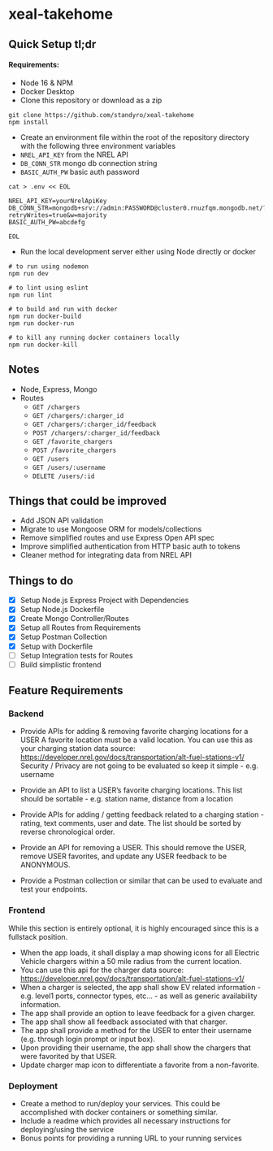 # xeal-takehome
## Quick Setup tl;dr
#### Requirements:
- Node 16 & NPM
- Docker Desktop
- Clone this repository or download as a zip
```
git clone https://github.com/standyro/xeal-takehome
npm install
```

- Create an environment file within the root of the repository directory with the following three environment variables
- `NREL_API_KEY` from the NREL API
- `DB_CONN_STR` mongo db connection string
- `BASIC_AUTH_PW` basic auth password
```
cat > .env << EOL

NREL_API_KEY=yourNrelApiKey
DB_CONN_STR=mongodb+srv://admin:PASSWORD@cluster0.rnuzfqm.mongodb.net/?retryWrites=true&w=majority
BASIC_AUTH_PW=abcdefg

EOL
```

- Run the local development server either using Node directly or docker
```
# to run using nodemon
npm run dev

# to lint using eslint
npm run lint

# to build and run with docker
npm run docker-build
npm run docker-run

# to kill any running docker containers locally
npm run docker-kill
```
## Notes

- Node, Express, Mongo
- Routes
    - `GET /chargers`
    - `GET /chargers/:charger_id`
    - `GET /chargers/:charger_id/feedback`
    - `POST /chargers/:charger_id/feedback`
    - `GET /favorite_chargers`
    - `POST /favorite_chargers`
    - `GET /users`
    - `GET /users/:username`
    - `DELETE /users/:id`
## Things that could be improved

- Add JSON API validation
- Migrate to use Mongoose ORM for models/collections
- Remove simplified routes and use Express Open API spec
- Improve simplified authentication from HTTP basic auth to tokens
- Cleaner method for integrating data from NREL API
## Things to do

- [x] Setup Node.js Express Project with Dependencies
- [x] Setup Node.js Dockerfile
- [X] Create Mongo Controller/Routes
- [X] Setup all Routes from Requirements
- [X] Setup Postman Collection
- [X] Setup with Dockerfile
- [ ] Setup Integration tests for Routes
- [ ] Build simplistic frontend
## Feature Requirements
### Backend

- Provide APIs for adding & removing favorite charging locations for a USER
A favorite location must be a valid location.  You can use this as your charging station data source:
https://developer.nrel.gov/docs/transportation/alt-fuel-stations-v1/
Security / Privacy are not going to be evaluated so keep it simple - e.g. username

- Provide an API to list a USER’s favorite charging locations.  This list should be sortable - e.g. station name, distance from a location

- Provide APIs for adding / getting feedback related to a charging station - rating, text comments, user and date.  The list should be sorted by reverse chronological order.

- Provide an API for removing a USER.  This should remove the USER, remove USER favorites, and update any USER feedback to be ANONYMOUS. 

- Provide a Postman collection or similar that can be used to evaluate and test your endpoints.

### Frontend
While this section is entirely optional, it is highly encouraged since this is a fullstack position.

- When the app loads, it shall display a map showing icons for all Electric Vehicle chargers within a 50 mile radius from the current location.  
- You can use this api for the charger data source: https://developer.nrel.gov/docs/transportation/alt-fuel-stations-v1/
- When a charger is selected, the app shall show EV related information - e.g. level1 ports, connector types, etc… - as well as generic availability information.
- The app shall provide an option to leave feedback for a given charger.
- The app shall show all feedback associated with that charger.
- The app shall provide a method for the USER to enter their username (e.g. through login prompt or input box).
- Upon providing their username, the app shall show the chargers that were favorited by that USER.
- Update charger map icon to differentiate a favorite from a non-favorite.

### Deployment
- Create a method to run/deploy your services.  This could be accomplished with docker containers or something similar.
- Include a readme which provides all necessary instructions for deploying/using the service
- Bonus points for providing a running URL to your running services
